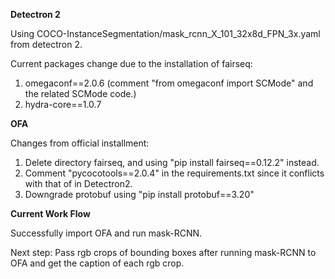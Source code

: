 **Detectron 2**

Using COCO-InstanceSegmentation/mask_rcnn_X_101_32x8d_FPN_3x.yaml from detectron 2.

Current packages change due to the installation of fairseq: 

1. omegaconf==2.0.6 (comment "from omegaconf import SCMode" and the related SCMode code.)
2. hydra-core==1.0.7

**OFA**

Changes from official installment:

1. Delete directory fairseq, and using "pip install fairseq==0.12.2" instead.
2. Comment "pycocotools==2.0.4" in the requirements.txt since it conflicts with that of in Detectron2.
3. Downgrade protobuf using "pip install protobuf==3.20"

**Current Work Flow**

Successfully import OFA and run mask-RCNN. 

Next step: Pass rgb crops of bounding boxes after running mask-RCNN to OFA and get the caption of each rgb crop.
